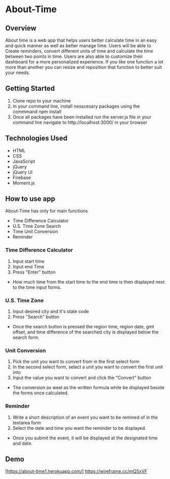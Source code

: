# About-Time

## Overview
About time is a web app that helps users better calculate time in an easy and quick manner as well as better manage time. Users will be able to Create reminders, convert different units of time and calculate the time between two points in time. Users are also able to customize their dashboard for a more personalized experience. If you like one function a lot more than another you can resize and reposition that function to better suit your needs.

## Getting Started
1. Clone repo to your machine
2. In your command line, install nesscesary packages using the commmand npm install
3. Once all packages have been installed run the server.js file in your command line navigate to http://localhost:3000/ in your browser


## Technologies Used
- HTML
- CSS
- JavaScript
- jQuery
- jQuery UI
- Firebase
- Moment.js


## How to use app
About-Time has only for main functions
- Time Difference Calculator
- U.S. Time Zone Search
- Time Unit Conversion
- Reminder

### Time Difference Calculator
1. Input start time 
2. Input end Time
3. Press "Enter" button

- How much time from the start time to the end time is then displayed next to the time input forms.

### U.S. Time Zone 
1. Input desired city and it's state code
2. Press "Search" button

- Once the search button is pressed the region time, region date, gmt offset, and time difference of the searched city is displayed below the search form.

### Unit Conversion
1. Pick the unit you want to convert from in the first select form
2. In the second select form, select a unit you want to convert the first unit into
3. Input the value you want to convert and click the "Convert" button

- The conversion as weel as the written formula while be displayed beside the forms once calculated.

### Reminder
1. Write a short description of an event you want to be remined of in the textarea form
2. Select the date and time you want the reminder to be displayed.

- Once you submit the event, it will be displayed at the designated time and date.

## Demo
[https://about-time1.herokuapp.com/]
https://wireframe.cc/mQSxVF
